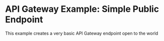 # API Gateway Example: Simple Public Endpoint

This example creates a very basic API Gateway endpoint open to the world

<!--
TERRAFORM does not roll back on failures

## Destroying Application

```shell
    cd code/terraform
    aws s3 cp s3://terraform-examples-aws-apigateway/terraform-examples-aws-apigateway-public-main/init.tfvars init.tfvars
    aws s3 cp s3://terraform-examples-aws-apigateway/terraform-examples-aws-apigateway-public-main/application.tfvars application.tfvars
    terraform init -backend-config="init.tfvars" 
    terraform destroy -var-file="application.tfvars"
```
-->
